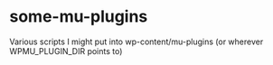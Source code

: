 # some-mu-plugins
Various scripts I might put into wp-content/mu-plugins (or wherever WPMU_PLUGIN_DIR points to)
